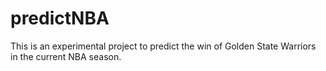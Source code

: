 # predictNBA
This is an experimental project to predict the win of Golden State Warriors in the current NBA season.

